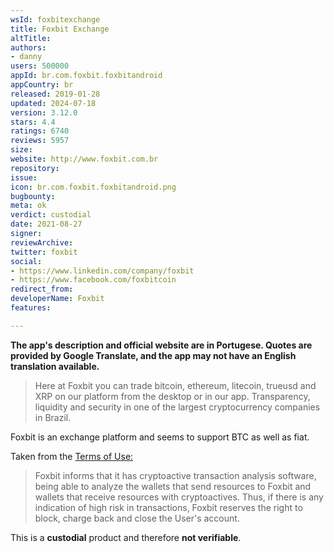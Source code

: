 ```yaml
---
wsId: foxbitexchange
title: Foxbit Exchange
altTitle: 
authors:
- danny
users: 500000
appId: br.com.foxbit.foxbitandroid
appCountry: br
released: 2019-01-28
updated: 2024-07-18
version: 3.12.0
stars: 4.4
ratings: 6740
reviews: 5957
size: 
website: http://www.foxbit.com.br
repository: 
issue: 
icon: br.com.foxbit.foxbitandroid.png
bugbounty: 
meta: ok
verdict: custodial
date: 2021-08-27
signer: 
reviewArchive: 
twitter: foxbit
social:
- https://www.linkedin.com/company/foxbit
- https://www.facebook.com/foxbitcoin
redirect_from: 
developerName: Foxbit
features: 

---
```


**The app's description and official website are in Portugese. Quotes are provided by Google Translate, and the app may not have an English translation available.**

> Here at Foxbit you can trade bitcoin, ethereum, litecoin, trueusd and XRP on our platform from the desktop or in our app. Transparency, liquidity and security in one of the largest cryptocurrency companies in Brazil.

Foxbit is an exchange platform and seems to support BTC as well as fiat.

Taken from the [Terms of Use:](https://foxbit.com.br/termos-uso/)

> Foxbit informs that it has cryptoactive transaction analysis software, being able to analyze the wallets that send resources to Foxbit and wallets that receive resources with cryptoactives. Thus, if there is any indication of high risk in transactions, Foxbit reserves the right to block, charge back and close the User's account.

This is a **custodial** product and therefore **not verifiable**.